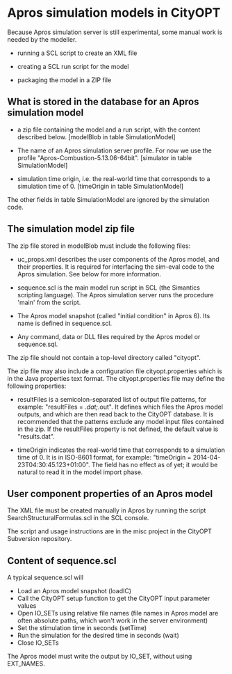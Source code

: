 Apros simulation models in CityOPT
==================================

Because Apros simulation server is still experimental, some manual work is
needed by the modeller.

- running a SCL script to create an XML file

- creating a SCL run script for the model

- packaging the model in a ZIP file


What is stored in the database for an Apros simulation model
------------------------------------------------------------

- a zip file containing the model and a run script, with the content described
  below.  [modelBlob in table SimulationModel]

- The name of an Apros simulation server profile.
  For now we use the profile "Apros-Combustion-5.13.06-64bit".
  [simulator in table SimulationModel]

- simulation time origin, i.e. the real-world time that corresponds
  to a simulation time of 0.
  [timeOrigin in table SimulationModel]

The other fields in table SimulationModel are ignored by the simulation
code.

The simulation model zip file
-----------------------------

The zip file stored in modelBlob must include the following files:

- uc_props.xml describes the user components of the Apros model,
  and their properties.  It is required for interfacing the sim-eval
  code to the Apros simulation.  See below for more information.

- sequence.scl is the main model run script in SCL (the Simantics scripting
  language).  The Apros simulation server runs the procedure 'main' from the
  script.

- The Apros model snapshot (called "initial condition" in Apros 6).  Its name
  is defined in sequence.scl.

- Any command, data or DLL files required by the Apros model or sequence.sql.

The zip file should not contain a top-level directory called "cityopt".

The zip file may also include a configuration file cityopt.properties which is
in the Java properties text format.  The cityopt.properties file may define
the following properties:

- resultFiles is a semicolon-separated list of output file patterns,
  for example: "resultFiles = *.dat;*.out".  It defines which files
  the Apros model outputs, and which are then read back to the CityOPT
  database.  It is recommended that the patterns exclude any model input
  files contained in the zip.  If the resultFiles property is not defined,
  the default value is "results.dat".

- timeOrigin indicates the real-world time that corresponds to a simulation
  time of 0.  It is in ISO-8601 format, for example:
  "timeOrigin = 2014-04-23T04:30:45.123+01:00".
  The field has no effect as of yet; it would be natural to read it
  in the model import phase.


User component properties of an Apros model
-------------------------------------------

The XML file must be created manually in Apros by running the script
SearchStructuralFormulas.scl in the SCL console.

The script and usage instructions are in the misc project in the CityOPT
Subversion repository.

Content of sequence.scl
-----------------------

A typical sequence.scl will

- Load an Apros model snapshot (loadIC)
- Call the CityOPT setup function to get the CityOPT input parameter values
- Open IO_SETs using relative file names (file names in Apros model are
  often absolute paths, which won't work in the server environment)
- Set the stimulation time in seconds (setTime)
- Run the simulation for the desired time in seconds (wait)
- Close IO_SETs

The Apros model must write the output by IO_SET, without using EXT_NAMES.

